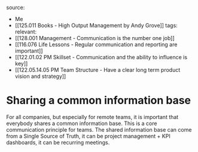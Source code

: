 source:
- Me
- [[125.011 Books - High Output Management by Andy Grove]]
tags:
relevant:
- [[128.001 Management - Communication is the number one job]]
- [[116.076 Life Lessons - Regular communication and reporting are important]]
- [[122.01.02 PM Skillset - Communication and the ability to influence is key]]
- [[122.05.14.05 PM Team Structure - Have a clear long term product vision and strategy]]

# Sharing a common information base

For all companies, but especially for remote teams, it is important that everybody shares a common information base. This is a core communication principle for teams. The shared information base can come from a Single Source of Truth, it can be project management + KPI dashboards, it can be recurring meetings.
